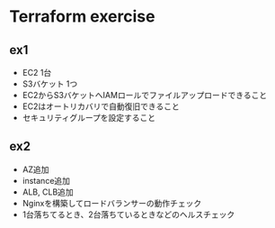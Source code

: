 # Terraform exercise

## ex1

- EC2 1台
- S3バケット 1つ
- EC2からS3バケットへIAMロールでファイルアップロードできること
- EC2はオートリカバリで自動復旧できること
- セキュリティグループを設定すること

## ex2

- AZ追加
- instance追加
- ALB, CLB追加
- Nginxを構築してロードバランサーの動作チェック
- 1台落ちてるとき、2台落ちているときなどのヘルスチェック
